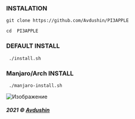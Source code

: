 ### INSTALATION 

` git clone https://github.com/Avdushin/PI3APPLE `
 
` cd  PI3APPLE `
 
### DEFAULT INSTALL 

` ./install.sh`

### Manjaro/Arch INSTALL 

` ./manjaro-install.sh`

![Изображение](https://cdn.discordapp.com/attachments/650681889308278785/898308992495923230/unknown.png)


###### **2021 © [Avdushin](https://github.com/Avdushin)**

